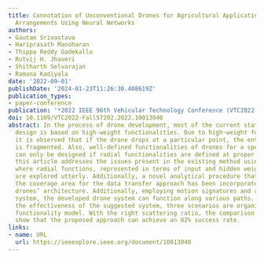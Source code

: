 ```yaml
---
title: Connotation of Unconventional Drones for Agricultural Applications with Node
  Arrangements Using Neural Networks
authors:
- Gautam Srivastava
- Hariprasath Manoharan
- Thippa Reddy Gadekallu
- Rutvij H. Jhaveri
- Shitharth Selvarajan
- Ramana Kadiyala
date: '2022-09-01'
publishDate: '2024-01-23T11:26:30.408619Z'
publication_types:
- paper-conference
publication: '*2022 IEEE 96th Vehicular Technology Conference (VTC2022-Fall)*'
doi: 10.1109/VTC2022-Fall57202.2022.10013040
abstract: In the process of drone development, most of the current state systems’
  design is based on high-weight functionalities. Due to high-weight functionalities,
  it is observed that if the drone drops at a particular point, the entire design
  is fragmented. Also, well-defined functionalities of drones for a specific application
  can only be designed if radial functionalities are defined at proper angles. Therefore,
  this article addresses the issues present in the existing method using the CRA algorithm,
  where radial functions, represented in terms of input and hidden weighting functions,
  are explored utterly. Additionally, a novel analytical procedure that establishes
  the coverage area for the data transfer approach has been incorporated into the
  drones’ architecture. Additionally, employing motion signatures and a special identification
  system, the developed drone system can function along various paths. To evaluate
  the effectiveness of the suggested system, three scenarios are organized as a basic
  functionality model. With the right scattering ratio, the comparison inscriptions
  show that the proposed approach can achieve an 82% success rate.
links:
- name: URL
  url: https://ieeexplore.ieee.org/document/10013040
---
```


